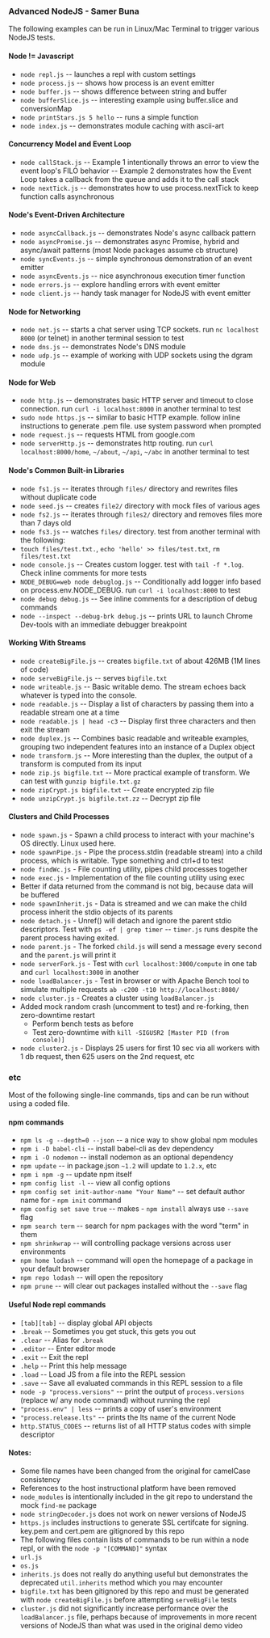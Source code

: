 ### Advanced NodeJS - Samer Buna

The following examples can be run in Linux/Mac Terminal to trigger various NodeJS tests.

#### Node != Javascript
 - `node repl.js` -- launches a repl with custom settings
 - `node process.js` -- shows how process is an event emitter
 - `node buffer.js` -- shows difference between string and buffer
 - `node bufferSlice.js` -- interesting example using buffer.slice and conversionMap
 - `node printStars.js 5 hello` -- runs a simple function
 - `node index.js` -- demonstrates module caching with ascii-art

#### Concurrency Model and Event Loop
 - `node callStack.js` 
  -- Example 1 intentionally throws an error to view the event loop's FILO behavior
  -- Example 2 demonstrates how the Event Loop takes a callback from the queue and adds it to the call stack
 - `node nextTick.js` -- demonstrates how to use process.nextTick to keep function calls asynchronous

#### Node's Event-Driven Architecture
 - `node asyncCallback.js` -- demonstrates Node's async callback pattern
 - `node asyncPromise.js` -- demonstrates async Promise, hybrid and async/await patterns (most Node packages assume cb structure)
 - `node syncEvents.js` -- simple synchronous demonstration of an event emitter
 - `node asyncEvents.js` -- nice asynchronous execution timer function
 - `node errors.js` -- explore handling errors with event emitter
 - `node client.js` -- handy task manager for NodeJS with event emitter

#### Node for Networking
 - `node net.js` -- starts a chat server using TCP sockets. run `nc localhost 8000` (or telnet) in another terminal session to test
 - `node dns.js` -- demonstrates Node's DNS module
 - `node udp.js` -- example of working with UDP sockets using the dgram module

#### Node for Web
 - `node http.js` -- demonstrates basic HTTP server and timeout to close connection. run `curl -i localhost:8000` in another terminal to test
 - `sudo node https.js` -- similar to basic HTTP example. follow inline instructions to generate .pem file. use system password when prompted
 - `node request.js` -- requests HTML from google.com
 - `node serverHttp.js` -- demonstrates http routing. run `curl localhost:8000/home`, `~/about`, `~/api`, `~/abc` in another terminal to test

#### Node's Common Built-in Libraries
 - `node fs1.js` -- iterates through `files/` directory and rewrites files without duplicate code
 - `node seed.js` -- creates `file2/` directory with mock files of various ages
 - `node fs2.js` -- iterates through `files2/` directory and removes files more than 7 days old
 - `node fs3.js` -- watches `files/` directory. test from another terminal with the following:
  - `touch files/test.txt.`, `echo 'hello' >> files/test.txt`, `rm files/test.txt`
 - `node console.js` -- Creates custom logger. test with `tail -f *.log`. Check inline comments for more tests
 - `NODE_DEBUG=web node debuglog.js` -- Conditionally add logger info based on process.env.NODE_DEBUG. run `curl -i localhost:8000` to test
 - `node debug debug.js` -- See inline comments for a description of debug commands
 - `node --inspect --debug-brk debug.js` -- prints URL to launch Chrome Dev-tools with an immediate debugger breakpoint

#### Working With Streams
 - `node createBigFile.js` -- creates `bigfile.txt` of about 426MB (1M lines of code)
 - `node serveBigFile.js` -- serves `bigfile.txt`
 - `node writeable.js` -- Basic writable demo. The stream echoes back whatever is typed into the console.
 - `node readable.js` -- Display a list of characters by passing them into a readable stream one at a time
 - `node readable.js | head -c3` -- Display first three characters and then exit the stream
 - `node duplex.js` -- Combines basic readable and writeable examples, grouping two independent features into an instance of a Duplex object
 - `node transform.js` -- More interesting than the duplex, the output of a transform is computed from its input
 - `node zip.js bigfile.txt` -- More practical example of transform. We can test with `gunzip bigfile.txt.gz`
 - `node zipCrypt.js bigfile.txt` -- Create encrypted zip file
 - `node unzipCrypt.js bigfile.txt.zz` -- Decrypt zip file

#### Clusters and Child Processes
 - `node spawn.js` - Spawn a child process to interact with your machine's OS directly. Linux used here.
 - `node spawnPipe.js` - Pipe the process.stdin (readable stream) into a child process, which is writable. Type something and ctrl+d to test
 - `node findWc.js` - File counting utility, pipes child processes together
 - `node exec.js` - Implementation of the file counting utility using exec
  - Better if data returned from the command is not big, because data will be buffered
 - `node spawnInherit.js` - Data is streamed and we can make the child process inherit the stdio objects of its parents
 - `node detach.js` - Unref() will detach and ignore the parent stdio descriptors. Test with `ps -ef | grep timer` -- `timer.js` runs despite the parent process having exited.
 - `node parent.js` - The forked `child.js` will send a message every second and the `parent.js` will print it
 - `node serverFork.js` - Test with `curl localhost:3000/compute` in one tab and `curl localhost:3000` in another
 - `node loadBalancer.js` - Test in browser or with Apache Bench tool to simulate multiple requests `ab -c200 -t10 http://localhost:8080/`
 - `node cluster.js` - Creates a cluster using `loadBalancer.js`
  - Added mock random crash (uncomment to test) and re-forking, then zero-downtime restart
 	- Perform bench tests as before
 	- Test zero-downtime with `kill -SIGUSR2 [Master PID (from console)]`
 - `node cluster2.js` - Displays 25 users for first 10 sec via all workers with 1 db request, then 625 users on the 2nd request, etc

### etc
Most of the following single-line commands, tips and can be run without using a coded file.

#### npm commands
 - `npm ls -g --depth=0 --json` -- a nice way to show global npm modules
 - `npm i -D babel-cli` -- install babel-cli as dev dependency
 - `npm i -O nodemon` -- install nodemon as an optional dependency
 - `npm update` -- in package.json `~1.2` will update to `1.2.x`, etc
 - `npm i npm -g` -- update npm itself
 - `npm config list -l` -- view all config options
 - `npm config set init-author-name "Your Name"` -- set default author name for  - `npm init` command
 - `npm config set save true` -- makes  - `npm install` always use `--save` flag
 - `npm search term` -- search for npm packages with the word "term" in them
 - `npm shrinkwrap` -- will controlling package versions across user environments
 - `npm home lodash` -- command will open the homepage of a package in your default browser
 - `npm repo lodash` -- will open the repository
 - `npm prune` -- will clear out packages installed without the `--save` flag

#### Useful Node repl commands
 - `[tab][tab]` -- display global API objects
 - `.break` -- Sometimes you get stuck, this gets you out
 - `.clear` -- Alias for `.break`
 - `.editor` -- Enter editor mode
 - `.exit` -- Exit the repl
 - `.help` -- Print this help message
 - `.load` -- Load JS from a file into the REPL session
 - `.save` -- Save all evaluated commands in this REPL session to a file
 - `node -p "process.versions"` -- print the output of `process.versions` (replace w/ any node command) without running the repl
 - `"process.env" | less` -- prints a copy of user's environment
 - `"process.release.lts"` -- prints the lts name of the current Node
 - `http.STATUS_CODES` -- returns list of all HTTP status codes with simple descriptor

#### Notes:
 - Some file names have been changed from the original for camelCase consistency
 - References to the host instructional platform have been removed
 - `node_modules` is intentionally included in the git repo to understand the mock `find-me` package
 - `node stringDecoder.js` does not work on newer versions of NodeJS
 - `https.js` includes instructions to generate SSL certifcate for signing. key.pem and cert.pem are gitignored by this repo
 - The following files contain lists of commands to be run within a node repl, or with the `node -p "[COMMAND]"` syntax
  - `url.js`
  - `os.js`
 - `inherits.js` does not really do anything useful but demonstrates the deprecated `util.inherits` method which you may encounter
 - `bigfile.txt` has been gitignored by this repo and must be generated with `node createBigFile.js` before attempting `serveBigFile` tests
 - `cluster.js` did not significantly increase performance over the `loadBalancer.js` file, perhaps because of improvements in more recent versions of NodeJS than what was used in the original demo video
